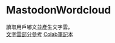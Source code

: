 # MastodonWordcloud
讀取用戶嘟文並產生文字雲。\
[文字雲部分參考](https://tech.havocfuture.tw/blog/python-wordcloud-jieba) [Colab筆記本](https://colab.research.google.com/drive/11o6RFfKxEW_CD1tCTpb8FWotOrSsrgfD)
